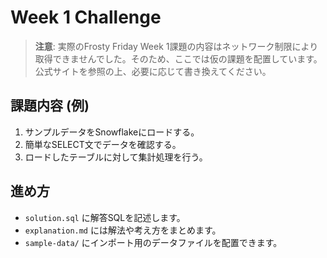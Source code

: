# Week 1 Challenge

> **注意**: 実際のFrosty Friday Week 1課題の内容はネットワーク制限により取得できませんでした。そのため、ここでは仮の課題を配置しています。公式サイトを参照の上、必要に応じて書き換えてください。

## 課題内容 (例)
1. サンプルデータをSnowflakeにロードする。
2. 簡単なSELECT文でデータを確認する。
3. ロードしたテーブルに対して集計処理を行う。

## 進め方
- `solution.sql` に解答SQLを記述します。
- `explanation.md` には解法や考え方をまとめます。
- `sample-data/` にインポート用のデータファイルを配置できます。

